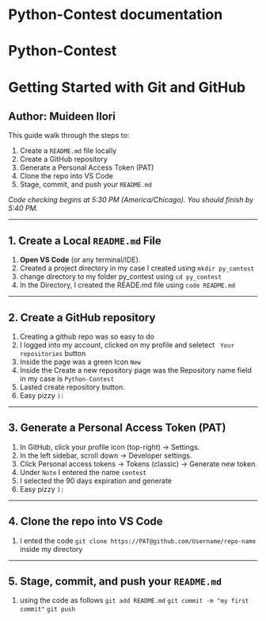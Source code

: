 # Python-Contest documentation

# Python-Contest

# Getting Started with Git and GitHub 
## Author: Muideen Ilori

This guide walk through the steps to:

1. Create a `README.md` file locally  
2. Create a GitHub repository  
3. Generate a Personal Access Token (PAT)  
4. Clone the repo into VS Code  
5. Stage, commit, and push your `README.md`  

_Code checking begins at 5:30 PM (America/Chicago). You should finish by 5:40 PM._

---

## 1. Create a Local `README.md` File

1. **Open VS Code** (or any terminal/IDE).
2. Created a project directory in my case I created using `mkdir py_contest`
2. change directory to my folder py_contest using `cd py_contest`
3. In the Directory, I created the READE.md file using `code README.md`

---

## 2. Create a GitHub repository  

1. Creating a github repo was so easy to do
2. I logged into my account, clicked on my profile and seletect ` Your repositories` button
3. Inside the page was a green Icon `New`
4. Inside the Create a new repository page was the Repository name field in my case is `Python-Contest`
5. Lasted create repository button.
6. Easy pizzy `):`

--- 

## 3. Generate a Personal Access Token (PAT) 

1. In GitHub, click your profile icon (top-right) → Settings.
2. In the left sidebar, scroll down → Developer settings.
3. Click Personal access tokens → Tokens (classic) → Generate new token.
4. Under `Note` I entered the name `contest`
5. I selected the 90 days expiration and generate
6. Easy pizzy `):`

---

## 4. Clone the repo into VS Code  

1. I ented the code `git clone https://PAT@github.com/Username/repo-name` inside my directory

---

## 5. Stage, commit, and push your `README.md` 

1. using the code as follows
`git add README.md` 
`git commit -m "my first commit"`
`git push`
